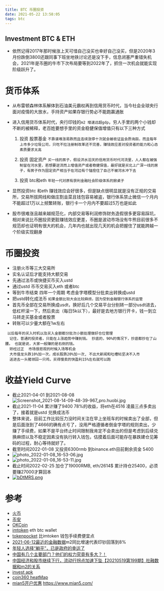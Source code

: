 ```yaml
---
title: BTC 币圈投资
date: 2021-05-22 13:58:05
tags: btc
---
```

Investment  BTC & ETH
---

* 依然记得2017年那时候涨上天可惜自己没买也幸好自己没买，但是2020年3月份跌倒3800还跟同事下班坐地铁讨论还是没下手，信息闭塞严重错失机会，2021年是币圈的牛市下次布局要等到2022年了，抓住一次机会就能实现阶级跃升了。
 <!--more-->
# 货币体系
* 从布雷顿森林体系解体到石油美元霸权再到信用货币时代，当今社会全球央行面对疫情的大放水，手持资产如果存银行势必不能跑赢通胀

* 进入信用货币体系时代，央行印钱的`m2 增速远超gdp`，穷人手里的两个小钱却不断的被稀释，老百姓要想手里的资金稳健保值增值只有以下三种方式

  1. 投资 股票基金 `不靠谱难涨易跌而且连续涨停十次就会被收证监会质询函，而且每年上市多少垃圾公司，只吃不拉注册制改革还不完善，赚钱效应差对投资者的能力和心态素质要求太高`

  2. 投资 固定资产  `买一线的房子，假设洪水滔天的信用货币时代河流里，人人都在被强制留在河水里，若想要逆流而上增值资产或者稳健保值，最好就是买北上广深一线的房子，有房子作为固定资产相当于在河边有个锚拴住了自己不被河水冲下去`

  3. 投资 btc和eth  `年轻一代对原有获利金融社会阶级体系的掀桌子`

* 显然投资btc 和eth 赚钱效应会好很多，但是缺点很明显就是没有正规的交易所，交易所拔网线和做庄割韭菜且钱包容易被盗，银行体系禁止微信一个月内不能超过1万以上频繁转账，银行卡一个月内不要超过5万也是如此
* 股市很难涨且越来越规范化，内部交易等利润修饰财务造假很多更容易踩坑，相对来说比币圈投资更脏赚钱效应更差，币圈是波动市场没有牛熊目前很多不规范却也证明有很大的机会，几年内也就出现几天的机会把握住了就能跨越一个阶级实现翻身
# 币圈投资

* 注册火币等三大交易所
* 实名认证后才能支持大额交易
* 先通过法币或快捷买币买入ustd 
* 通过ustd 币币交易买入eth 或者btc
* 等到牛市结束 四年一个周期 考虑金字塔模型分批卖出转换成ustd
* 把ustd转化成法币 `如果金额比较大会比较麻烦，因为受到金融银行体系的监管`
* 首先币全部在交易所换成usdt，换好后几个交易平台分别转一部分usdt进去，低杠杆滚一下，然后卖出（每日5k以下），最好是去地方银行开卡，钱一到立马转走买基金或者股票
* 转账可以少量大额在1w左右
```shell
 以后每年的买入时机以及买入金额都分批次小额处理做好仓位管理
  记住，普通的投资者，只能在上涨趋势中赚到钱。 抄底的，90%的情况下，抄底都抄在了山腰。 也就是说，大家一般赚的是右侧的钱。
  矫枉过正  市场很悲观的时候入场等机会
  大市值龙头跌10%加一次，成长股跌20%加一次, 不出大新闻和吐槽帖坚决不入市
  送进去一头猪领回一只鸡，买得慢卖的快盈利15%左右就可以跑
```
# 收益**Yield Curve**
* 截止2021-04-01 到2021-08-08
![Screenshot_2021-08-14-09-48-39-967_pro.huobi.jpg](https://i.loli.net/2021/08/15/1beunMPR5ALgFEV.jpg)
* 截止2021-11-04 累计赚了9400 78%的收益，将eth在4516 凌晨三点多卖出了，接着就是ustd 兑换成法币
* 整体来说，目前工作比较压力没时间关注在早上坐班车的时候卖出了全部，但是后面涨到了4666的确有点亏了，没用严格遵循者倒金字塔的规则卖出，少赚了手续费，如果不是平台终止时间限制我肯定不会卖出的但是考虑到后续兑换麻烦以及不稳定因素没有执行转入钱包，估摸着后面可能存在暴跌建仓见筹码的过程，耐心等待就好了。
* 截至时间2022-01-08 又投资6300rmb 到binance.eth目前剩余资金 5400
* ![photo_2022-01-08_16-53-06.jpg](https://s2.loli.net/2022/01/08/cRbkZtFmD8Mqyzh.jpg)
* ![photo_2022-01-08_16-53-11.jpg](https://s2.loli.net/2022/01/08/eStDoUjkhYMlaXK.jpg)
* 截止时间2022-02-25 加仓了19000RMB, eth/2614$ 累计持仓25400，必须要赚27000才算回本
* [![bDtMRS.png](https://s1.ax1x.com/2022/03/06/bDtMRS.png)](https://imgtu.com/i/bDtMRS)
# 参考

* [火币](https://www.huobi.com/)
* [币安](https://www.binance.com/)
* [OKCoin](https://www.okcoin.com/)
* [imtoken](https://token.im/) eth btc wallet
* [tokenpocket](https://www.tokenpocket.pro/) 比imtoken 钱包手续费便宜点
* [2021-06-12最近的金融数据](https://www.youtube.com/watch?v=_ffQjIImKbk)m2同比增速代表印钞回落到8%
* [年轻人选择“躺平”，已是政府的幸运了](https://www.youtube.com/watch?v=s_ZXSgymL9U)
* [中国有几个主要部门？他们的权力究竟有多大？！](https://www.youtube.com/watch?v=_HxZZyd9E9Q)
* [中国经济和股市继续下行，流动行拐点加速下坠【20210519第199期】社融数据和m2的关系](https://www.youtube.com/watch?v=J_o6FAZDi9k)
* [invest apk](https://www.yxssp.com/27760.html)
* [coin360 heatMap](https://coin360.com/)
* [mian5开户优惠](https://www.mian5.com/) https://www.mian5.com/